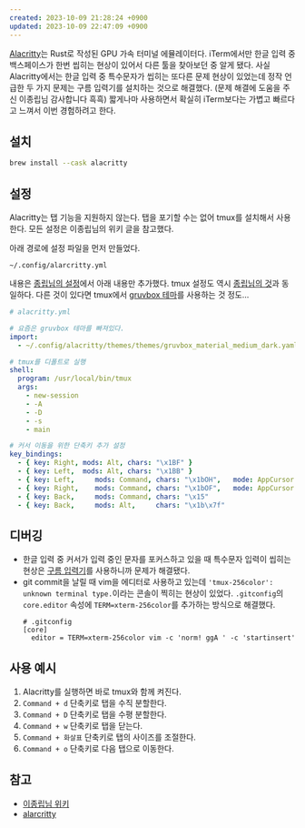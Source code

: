 ```yaml
---
created: 2023-10-09 21:28:24 +0900
updated: 2023-10-09 22:47:09 +0900
---
```


[Alacritty](https://github.com/alacritty/alacritty)는 Rust로 작성된 GPU 가속 터미널 에뮬레이터다. iTerm에서만 한글 입력 중 백스페이스가 한번 씹히는 현상이 있어서 다른 툴을 찾아보던 중 알게 됐다. 사실 Alacritty에서는 한글 입력 중 특수문자가 씹히는 또다른 문제 현상이 있었는데 정작 언급한 두 가지 문제는 구름 입력기를 설치하는 것으로 해결했다. (문제 해결에 도움을 주신 이종립님 감사합니다 흑흑) 짧게나마 사용하면서 확실히 iTerm보다는 가볍고 빠르다고 느껴서 이번 경험하려고 한다.

## 설치

```bash
brew install --cask alacritty
```

## 설정

Alacritty는 탭 기능을 지원하지 않는다. 탭을 포기할 수는 없어 tmux를 설치해서 사용한다. 모든 설정은 이종립님의 위키 글을 참고했다.

아래 경로에 설정 파일을 먼저 만들었다.

`~/.config/alarcritty.yml`

내용은 [종립님의 설정](https://github.com/johngrib/dotfiles/blob/master/alacritty/alacritty.yml)에서 아래 내용만 추가했다. tmux 설정도 역시 [종립님의 것](https://github.com/johngrib/dotfiles/blob/master/.tmux.conf)과 동일하다. 다른 것이 있다면 tmux에서 [gruvbox 테마](https://github.com/egel/tmux-gruvbox)를 사용하는 것 정도...

```yml
# alacritty.yml

# 요즘은 gruvbox 테마를 빠져있다.
import:
  - ~/.config/alacritty/themes/themes/gruvbox_material_medium_dark.yaml

# tmux를 디폴트로 실행
shell:
  program: /usr/local/bin/tmux
  args:
    - new-session
    - -A
    - -D
    - -s
    - main

# 커서 이동을 위한 단축키 추가 설정
key_bindings:
  - { key: Right, mods: Alt, chars: "\x1BF" }
  - { key: Left,  mods: Alt, chars: "\x1BB" }
  - { key: Left,     mods: Command, chars: "\x1bOH",   mode: AppCursor   } # Home
  - { key: Right,    mods: Command, chars: "\x1bOF",   mode: AppCursor   } # End
  - { key: Back,     mods: Command, chars: "\x15"                        } # Delete line
  - { key: Back,     mods: Alt,     chars: "\x1b\x7f"                    } # Delete word

```

## 디버깅

- 한글 입력 중 커서가 입력 중인 문자를 포커스하고 있을 때 특수문자 입력이 씹히는 현상은 [구름 입력기](https://gureum.io/)를 사용하니까 문제가 해결됐다.
- git commit을 날릴 때 vim을 에디터로 사용하고 있는데 `'tmux-256color': unknown terminal type.`이라는 콘솔이 찍히는 현상이 있었다. `.gitconfig`의 `core.editor` 속성에 `TERM=xterm-256color`를 추가하는 방식으로 해결했다.
  ```
  # .gitconfig
  [core]
    editor = TERM=xterm-256color vim -c 'norm! ggA ' -c 'startinsert'
  ```

## 사용 예시

1. Alacritty를 실행하면 바로 tmux와 함께 켜진다.
2. `Command + d` 단축키로 탭을 수직 분할한다.
3. `Command + D` 단축키로 탭을 수평 분할한다.
4. `Command + w` 단축키로 탭을 닫는다.
5. `Command + 화살표` 단축키로 탭의 사이즈를 조절한다.
6. `Command + o` 단축키로 다음 탭으로 이동한다.

## 참고

- [이종립님 위키](https://johngrib.github.io/wiki/tools/alacritty/)
- [alarcritty](https://github.com/alacritty/alacritty)

